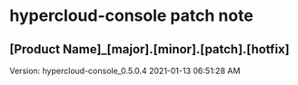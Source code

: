 # hypercloud-console patch note
## [Product Name]_[major].[minor].[patch].[hotfix]
Version: hypercloud-console_0.5.0.4
2021-01-13  06:51:28 AM

